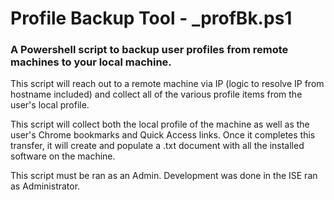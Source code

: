 <h1>Profile Backup Tool - _profBk.ps1</h1>

<h3>A Powershell script to backup user profiles from remote machines to your local machine.</h3>

This script will reach out to a remote machine via IP (logic to resolve IP from hostname included) and collect all of the various profile
items from the user's local profile.

This script will collect both the local profile of the machine as well as the user's Chrome bookmarks and Quick Access links.
Once it completes this transfer, it will create and populate a .txt document with all the installed software on the machine.

This script must be ran as an Admin. Development was done in the ISE ran as Administrator.

